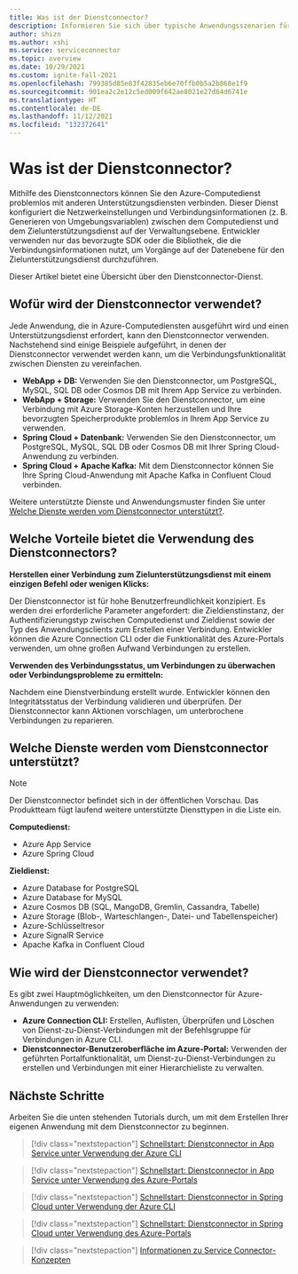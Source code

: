 ```yaml
---
title: Was ist der Dienstconnector?
description: Informieren Sie sich über typische Anwendungsszenarien für die Verwendung des Dienstconnectors, und lernen Sie die wichtigsten Vorteile des Dienstconnectors kennen.
author: shizn
ms.author: xshi
ms.service: serviceconnector
ms.topic: overview
ms.date: 10/29/2021
ms.custom: ignite-fall-2021
ms.openlocfilehash: 799385d85e83f42835eb6e70ffb0b5a2b868e1f9
ms.sourcegitcommit: 901ea2c2e12c5ed009f642ae8021e27d64d6741e
ms.translationtype: HT
ms.contentlocale: de-DE
ms.lasthandoff: 11/12/2021
ms.locfileid: "132372641"
---
```

# <a name="what-is-service-connector"></a>Was ist der Dienstconnector?

Mithilfe des Dienstconnectors können Sie den Azure-Computedienst problemlos mit anderen Unterstützungsdiensten verbinden. Dieser Dienst konfiguriert die Netzwerkeinstellungen und Verbindungsinformationen (z. B. Generieren von Umgebungsvariablen) zwischen dem Computedienst und dem Zielunterstützungsdienst auf der Verwaltungsebene. Entwickler verwenden nur das bevorzugte SDK oder die Bibliothek, die die Verbindungsinformationen nutzt, um Vorgänge auf der Datenebene für den Zielunterstützungsdienst durchzuführen. 

Dieser Artikel bietet eine Übersicht über den Dienstconnector-Dienst.

## <a name="what-is-service-connector-used-for"></a>Wofür wird der Dienstconnector verwendet?

Jede Anwendung, die in Azure-Computediensten ausgeführt wird und einen Unterstützungsdienst erfordert, kann den Dienstconnector verwenden. Nachstehend sind einige Beispiele aufgeführt, in denen der Dienstconnector verwendet werden kann, um die Verbindungsfunktionalität zwischen Diensten zu vereinfachen.

* **WebApp + DB:** Verwenden Sie den Dienstconnector, um PostgreSQL, MySQL, SQL DB oder Cosmos DB mit Ihrem App Service zu verbinden.  
* **WebApp + Storage:** Verwenden Sie den Dienstconnector, um eine Verbindung mit Azure Storage-Konten herzustellen und Ihre bevorzugten Speicherprodukte problemlos in Ihrem App Service zu verwenden.
* **Spring Cloud + Datenbank:** Verwenden Sie den Dienstconnector, um PostgreSQL, MySQL, SQL DB oder Cosmos DB mit Ihrer Spring Cloud-Anwendung zu verbinden.
* **Spring Cloud + Apache Kafka:** Mit dem Dienstconnector können Sie Ihre Spring Cloud-Anwendung mit Apache Kafka in Confluent Cloud verbinden.

Weitere unterstützte Dienste und Anwendungsmuster finden Sie unter [Welche Dienste werden vom Dienstconnector unterstützt?](#what-services-are-supported-in-service-connector).

## <a name="what-are-the-benefits-using-service-connector"></a>Welche Vorteile bietet die Verwendung des Dienstconnectors?

**Herstellen einer Verbindung zum Zielunterstützungsdienst mit einem einzigen Befehl oder wenigen Klicks:**

Der Dienstconnector ist für hohe Benutzerfreundlichkeit konzipiert. Es werden drei erforderliche Parameter angefordert: die Zieldienstinstanz, der Authentifizierungstyp zwischen Computedienst und Zieldienst sowie der Typ des Anwendungsclients zum Erstellen einer Verbindung. Entwickler können die Azure Connection CLI oder die Funktionalität des Azure-Portals verwenden, um ohne großen Aufwand Verbindungen zu erstellen.

**Verwenden des Verbindungsstatus, um Verbindungen zu überwachen oder Verbindungsprobleme zu ermitteln:**

Nachdem eine Dienstverbindung erstellt wurde. Entwickler können den Integritätsstatus der Verbindung validieren und überprüfen. Der Dienstconnector kann Aktionen vorschlagen, um unterbrochene Verbindungen zu reparieren.

## <a name="what-services-are-supported-in-service-connector"></a>Welche Dienste werden vom Dienstconnector unterstützt?

> [!NOTE]
> Der Dienstconnector befindet sich in der öffentlichen Vorschau. Das Produktteam fügt laufend weitere unterstützte Diensttypen in die Liste ein.

**Computedienst:**

* Azure App Service
* Azure Spring Cloud

**Zieldienst:**

* Azure Database for PostgreSQL
* Azure Database for MySQL
* Azure Cosmos DB (SQL, MangoDB, Gremlin, Cassandra, Tabelle)
* Azure Storage (Blob-, Warteschlangen-, Datei- und Tabellenspeicher)
* Azure-Schlüsseltresor
* Azure SignalR Service
* Apache Kafka in Confluent Cloud

## <a name="how-to-use-service-connector"></a>Wie wird der Dienstconnector verwendet?

Es gibt zwei Hauptmöglichkeiten, um den Dienstconnector für Azure-Anwendungen zu verwenden:

* **Azure Connection CLI:** Erstellen, Auflisten, Überprüfen und Löschen von Dienst-zu-Dienst-Verbindungen mit der Befehlsgruppe für Verbindungen in Azure CLI.
* **Dienstconnector-Benutzeroberfläche im Azure-Portal:** Verwenden der geführten Portalfunktionalität, um Dienst-zu-Dienst-Verbindungen zu erstellen und Verbindungen mit einer Hierarchieliste zu verwalten.

## <a name="next-steps"></a>Nächste Schritte

Arbeiten Sie die unten stehenden Tutorials durch, um mit dem Erstellen Ihrer eigenen Anwendung mit dem Dienstconnector zu beginnen.

> [!div class="nextstepaction"]
> [Schnellstart: Dienstconnector in App Service unter Verwendung der Azure CLI](./quickstart-cli-app-service-connection.md)

> [!div class="nextstepaction"]
> [Schnellstart: Dienstconnector in App Service unter Verwendung des Azure-Portals](./quickstart-portal-app-service-connection.md)

> [!div class="nextstepaction"]
> [Schnellstart: Dienstconnector in Spring Cloud unter Verwendung der Azure CLI](./quickstart-cli-spring-cloud-connection.md)

> [!div class="nextstepaction"]
> [Schnellstart: Dienstconnector in Spring Cloud unter Verwendung des Azure-Portals](./quickstart-portal-spring-cloud-connection.md)

> [!div class="nextstepaction"]
> [Informationen zu Service Connector-Konzepten](./concept-service-connector-internals.md)
